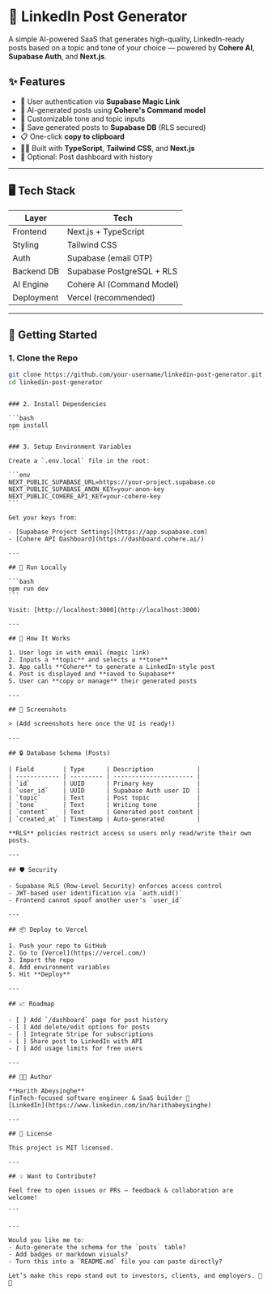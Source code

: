 # 🧠 LinkedIn Post Generator

A simple AI-powered SaaS that generates high-quality, LinkedIn-ready posts based on a topic and tone of your choice — powered by **Cohere AI**, **Supabase Auth**, and **Next.js**.

## ✨ Features

- 🔐 User authentication via **Supabase Magic Link**
- 🧠 AI-generated posts using **Cohere's Command model**
- 📄 Customizable tone and topic inputs
- 💾 Save generated posts to **Supabase DB** (RLS secured)
- 📋 One-click **copy to clipboard**
- 🧑‍💻 Built with **TypeScript**, **Tailwind CSS**, and **Next.js**
- 🧱 Optional: Post dashboard with history

---

## 🖥️ Tech Stack

| Layer      | Tech                      |
| ---------- | ------------------------- |
| Frontend   | Next.js + TypeScript      |
| Styling    | Tailwind CSS              |
| Auth       | Supabase (email OTP)      |
| Backend DB | Supabase PostgreSQL + RLS |
| AI Engine  | Cohere AI (Command Model) |
| Deployment | Vercel (recommended)      |

---

## 🚀 Getting Started

### 1. Clone the Repo

```bash
git clone https://github.com/your-username/linkedin-post-generator.git
cd linkedin-post-generator
```
````

### 2. Install Dependencies

```bash
npm install
```

### 3. Setup Environment Variables

Create a `.env.local` file in the root:

```env
NEXT_PUBLIC_SUPABASE_URL=https://your-project.supabase.co
NEXT_PUBLIC_SUPABASE_ANON_KEY=your-anon-key
NEXT_PUBLIC_COHERE_API_KEY=your-cohere-key
```

Get your keys from:

- [Supabase Project Settings](https://app.supabase.com)
- [Cohere API Dashboard](https://dashboard.cohere.ai/)

---

## 🧪 Run Locally

```bash
npm run dev
```

Visit: [http://localhost:3000](http://localhost:3000)

---

## 🧠 How It Works

1. User logs in with email (magic link)
2. Inputs a **topic** and selects a **tone**
3. App calls **Cohere** to generate a LinkedIn-style post
4. Post is displayed and **saved to Supabase**
5. User can **copy or manage** their generated posts

---

## 📸 Screenshots

> (Add screenshots here once the UI is ready!)

---

## 🔒 Database Schema (Posts)

| Field        | Type      | Description            |
| ------------ | --------- | ---------------------- |
| `id`         | UUID      | Primary key            |
| `user_id`    | UUID      | Supabase Auth user ID  |
| `topic`      | Text      | Post topic             |
| `tone`       | Text      | Writing tone           |
| `content`    | Text      | Generated post content |
| `created_at` | Timestamp | Auto-generated         |

**RLS** policies restrict access so users only read/write their own posts.

---

## 🛡️ Security

- Supabase RLS (Row-Level Security) enforces access control
- JWT-based user identification via `auth.uid()`
- Frontend cannot spoof another user's `user_id`

---

## 📦 Deploy to Vercel

1. Push your repo to GitHub
2. Go to [Vercel](https://vercel.com/)
3. Import the repo
4. Add environment variables
5. Hit **Deploy**

---

## 📈 Roadmap

- [ ] Add `/dashboard` page for post history
- [ ] Add delete/edit options for posts
- [ ] Integrate Stripe for subscriptions
- [ ] Share post to LinkedIn with API
- [ ] Add usage limits for free users

---

## 👨‍💻 Author

**Harith Abeysinghe**
FinTech-focused software engineer & SaaS builder 🚀
[LinkedIn](https://www.linkedin.com/in/harithabeysinghe)

---

## 📝 License

This project is MIT licensed.

---

## 💡 Want to Contribute?

Feel free to open issues or PRs — feedback & collaboration are welcome!

```

---

Would you like me to:
- Auto-generate the schema for the `posts` table?
- Add badges or markdown visuals?
- Turn this into a `README.md` file you can paste directly?

Let’s make this repo stand out to investors, clients, and employers. 💼🔥

